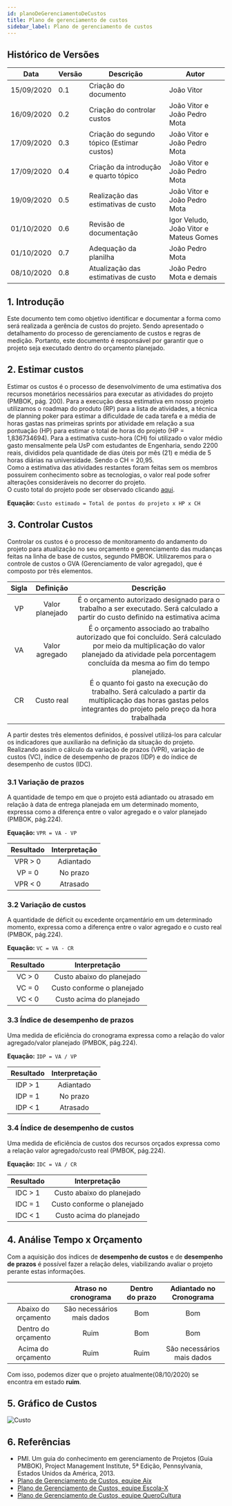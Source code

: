 ```yaml
---
id: planoDeGerenciamentoDeCustos
title: Plano de gerenciamento de custos
sidebar_label: Plano de gerenciamento de custos
---
```


## Histórico de Versões

| Data | Versão | Descrição | Autor |
|--------|-----------|---------------|---------|
| 15/09/2020 | 0.1 | Criação do documento | João Vitor |
| 16/09/2020 | 0.2 | Criação do controlar custos | João Vitor  e João Pedro Mota |
| 17/09/2020 | 0.3 | Criação do segundo tópico (Estimar custos) | João Vitor e João Pedro Mota |
| 17/09/2020 | 0.4 | Criação da introdução e quarto tópico | João Vitor e João Pedro Mota |
| 19/09/2020 | 0.5 | Realização das estimativas de custo | João Vitor  e João Pedro Mota |
| 01/10/2020 | 0.6 | Revisão de documentação | Igor Veludo, João Vitor e Mateus Gomes |
| 01/10/2020 | 0.7 | Adequação da planilha | João Pedro Mota |
| 08/10/2020 | 0.8 | Atualização das estimativas de custo | João Pedro Mota e demais |

## 1. Introdução 

Este documento tem como objetivo identificar e documentar a forma como será realizada a gerência de custos do projeto. Sendo apresentado o detalhamento do processo de gerenciamento de custos e regras de medição. Portanto, este documento é responsável por garantir que o projeto seja executado dentro do orçamento planejado.

## 2. Estimar custos

Estimar os custos é o processo de desenvolvimento de uma estimativa dos recursos monetários necessários para executar as atividades do projeto (PMBOK, pág. 200).
Para a execução dessa estimativa em nosso projeto utilizamos o roadmap do produto (RP) para a lista de atividades, a técnica de planning poker para estimar a dificuldade de cada tarefa e a média de horas gastas nas primeiras sprints por atividade em relação a sua pontuação (HP) para estimar o total de horas do projeto (HP = 1,836734694).
Para a estimativa custo-hora (CH) foi utilizado o valor médio gasto mensalmente pela UsP com estudantes de Engenharia, sendo 2200 reais, divididos pela quantidade de dias úteis por mês (21) e média de 5 horas diárias na universidade. Sendo o CH = 20,95.<br>
Como a estimativa das atividades restantes foram feitas sem os membros possuírem conhecimento sobre as tecnologias, o valor real pode sofrer alterações consideráveis no decorrer do projeto.<br>
O custo total do projeto pode ser observado clicando [aqui](https://docs.google.com/spreadsheets/d/1u7Hlolp_8GkGjKMSFLsNkmafecExe6sS8smiyK-zd10/edit?usp=sharing).


**Equação:** `Custo estimado = Total de pontos do projeto x HP x CH`


## 3. Controlar Custos

Controlar os custos é o processo de monitoramento do andamento do projeto para atualização no seu orçamento e gerenciamento das mudanças feitas na linha de base de custos, segundo PMBOK. Utilizaremos para o controle de custos o GVA (Gerenciamento de valor agregado), que é composto por três elementos.

| Sigla | Definição | Descrição |
| :---------: | :-------: | :--------: |
| VP | Valor planejado | É o orçamento autorizado designado para o trabalho a ser executado. Será calculado a partir do custo definido na estimativa acima |  
| VA | Valor agregado | É o orçamento associado ao trabalho autorizado que foi concluído. Será calculado por meio da multiplicação do valor planejado da atividade pela porcentagem concluída da mesma ao fim do tempo planejado. |
| CR | Custo real | É o quanto foi gasto na execução do trabalho. Será calculado a partir da multiplicação das horas gastas pelos integrantes do projeto pelo preço da hora trabalhada | 

A partir destes três elementos definidos, é possível utilizá-los para calcular os indicadores que auxiliarão na definição da situação do projeto. Realizando assim o cálculo da variação de prazos (VPR), variação de custos (VC), índice de desempenho de prazos (IDP) e do índice de desempenho de custos (IDC).

### 3.1 Variação de prazos

A quantidade de tempo em que o projeto está adiantado ou atrasado em relação à data de entrega planejada em um determinado momento, expressa como a diferença entre o valor agregado e o valor planejado (PMBOK, pág.224).

**Equação:** `VPR = VA - VP`

| Resultado | Interpretação |
| :-------: | :--------: |
| VPR > 0 | Adiantado |
| VP = 0 | No prazo |
| VPR < 0 | Atrasado |

### 3.2 Variação de custos

A quantidade de déficit ou excedente orçamentário em um determinado momento, expressa como a diferença entre o valor agregado e o custo real (PMBOK, pág.224).

**Equação:** `VC = VA - CR`

| Resultado | Interpretação |
| :-------: | :--------: |
| VC > 0 | Custo abaixo do planejado |
| VC = 0 | Custo conforme o planejado |
| VC < 0 | Custo acima do planejado |

### 3.3 Índice de desempenho de prazos

Uma medida de eficiência do cronograma expressa como a relação do valor agregado/valor planejado (PMBOK, pág.224).

**Equação:** `IDP = VA / VP` 

| Resultado | Interpretação |
| :-------: | :--------: |
| IDP > 1 | Adiantado |
| IDP = 1 | No prazo |
| IDP < 1 | Atrasado |

### 3.4 Índice de desempenho de custos

Uma medida de eficiência de custos dos recursos orçados expressa como a relação valor agregado/custo real (PMBOK, pág.224).

**Equação:** `IDC = VA / CR`

| Resultado | Interpretação |
| :-------: | :--------: |
| IDC > 1 | Custo abaixo do planejado |
| IDC = 1 | Custo conforme o planejado |
| IDC < 1 | Custo acima do planejado |

## 4. Análise Tempo x Orçamento

Com a aquisição dos índices de **desempenho de custos** e de **desempenho de prazos** é possível fazer a relação deles, viabilizando avaliar o projeto perante estas informações.

| | Atraso no cronograma | Dentro do prazo | Adiantado no Cronograma |
| :-: | :---------: | :-------: | :--------: |
| Abaixo do orçamento | São necessários mais dados | Bom | Bom |
| Dentro do orçamento | Ruim  | Bom | Bom |
| Acima do orçamento | Ruim  | Ruim  | São necessários mais dados  |

Com isso, podemos dizer que o projeto atualmente(08/10/2020) se encontra em estado **ruim**.

## 5. Gráfico de Custos
![Custo](https://raw.githubusercontent.com/fga-eps-mds/2020.1-Conecta-Ensina-Wiki/master/website/static/img/Analise_custo_release1.png)

## 6. Referências

* PMI. Um guia do conhecimento em gerenciamento de Projetos (Guia PMBOK), Project Management Institute, 5ª Edição, Pennsylvania, Estados Unidos da América, 2013.
* [Plano de Gerenciamento de Custos, equipe Aix](https://fga-eps-mds.github.io/2019.1-Aix/gerencia/2019/04/05/plano-de-gerenciamento-de-custos/)
* [Plano de Gerenciamento de Custos, equipe Escola-X](https://github.com/fga-eps-mds/2017.1-Escola-X/wiki/Plano-de-Gerenciamento-de-Custos)
* [Plano de Gerenciamento de Custos, equipe QueroCultura](https://github.com/fga-eps-mds/2017.2-QueroCultura/wiki/Plano-de-Gerenciamento-de-Custos)



